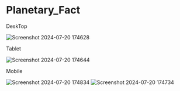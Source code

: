 ﻿# Planetary_Fact


DeskTop

![Screenshot 2024-07-20 174628](https://github.com/user-attachments/assets/dd6f85dc-3109-4567-a005-9b7d6039690d)

Tablet

![Screenshot 2024-07-20 174644](https://github.com/user-attachments/assets/a5d556c2-484e-4c27-acb1-a4654da0770b)


Mobile

![Screenshot 2024-07-20 174834](https://github.com/user-attachments/assets/15e73dd8-e55f-4213-94b8-5659575172dc)    ![Screenshot 2024-07-20 174734](https://github.com/user-attachments/assets/9f34259e-c907-426d-9b35-76d9c4e42b7e)
